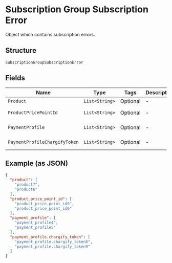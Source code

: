 
# Subscription Group Subscription Error

Object which contains subscription errors.

## Structure

`SubscriptionGroupSubscriptionError`

## Fields

| Name | Type | Tags | Description | Getter | Setter |
|  --- | --- | --- | --- | --- | --- |
| `Product` | `List<String>` | Optional | - | List<String> getProduct() | setProduct(List<String> product) |
| `ProductPricePointId` | `List<String>` | Optional | - | List<String> getProductPricePointId() | setProductPricePointId(List<String> productPricePointId) |
| `PaymentProfile` | `List<String>` | Optional | - | List<String> getPaymentProfile() | setPaymentProfile(List<String> paymentProfile) |
| `PaymentProfileChargifyToken` | `List<String>` | Optional | - | List<String> getPaymentProfileChargifyToken() | setPaymentProfileChargifyToken(List<String> paymentProfileChargifyToken) |

## Example (as JSON)

```json
{
  "product": [
    "product7",
    "product6"
  ],
  "product_price_point_id": [
    "product_price_point_id9",
    "product_price_point_id0"
  ],
  "payment_profile": [
    "payment_profile4",
    "payment_profile5"
  ],
  "payment_profile.chargify_token": [
    "payment_profile.chargify_token8",
    "payment_profile.chargify_token9"
  ]
}
```


